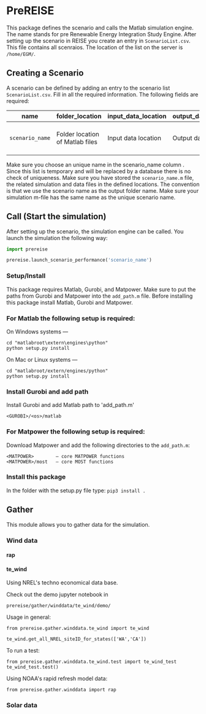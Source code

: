 # PreREISE
This package defines the scenario and calls the Matlab simulation engine.
The name stands for pre Renewable Energy Integration Study Engine.
After setting up the scenario in REISE you create an entry in `ScenarioList.csv`.
This file contains all scenraios. The location of the list on the server is `/home/EGM/`.
## Creating a Scenario
A scenario can be defined by adding an entry to the scenario list `ScenarioList.csv`.
Fill in all the required information. The following fields are required:

name | folder_location | input_data_location | output_data_location | start_index | end_index | extract | description
------------ | ------------- | ------------ | ------------- | ------------ | ------------- | ------------ | -------------
`scenario_name` | Folder location of Matlab files | Input data location | Output data location | Start index | End index | True/False to convert data into csv | Description

Make sure you choose an unique name in the scenario_name column . Since this list is temporary
and will be replaced by a database there is no check of uniqueness.
Make sure you have stored the `scenario_name.m` file, the related simulation and
data files in the defined locations.
The convention is that we use the scenario name as the output folder name.
Make sure your simulation m-file has the same name as the unique scenario name.

## Call (Start the simulation)
After setting up the scenario, the simulation engine can be called.
You launch the simulation the following way:
```python
import prereise

prereise.launch_scenario_performance('scenario_name')
```
### Setup/Install
This package requires Matlab, Gurobi, and Matpower. Make sure to put the paths
from Gurobi and Matpower into the `add_path.m` file.
Before installing this package install Matlab, Gurobi and Matpower.
### For Matlab the following setup is required:
On Windows systems —
```
cd "matlabroot\extern\engines\python"
python setup.py install
```
On Mac or Linux systems —
```
cd "matlabroot/extern/engines/python"
python setup.py install
```
### Install Gurobi and add path
Install Gurobi and add Matlab path to 'add_path.m'
```
<GUROBI>/<os>/matlab
```
### For Matpower the following setup is required:
Download Matpower and add the following directories to the `add_path.m`:
```
<MATPOWER>        — core MATPOWER functions
<MATPOWER>/most   — core MOST functions
```
### Install this package
In the folder with the setup.py file type:
`pip3 install .`

## Gather
This module allows you to gather data for the simulation.
### Wind data
#### rap
#### te_wind
Using NREL's techno economical data base.

Check out the demo jupyter notebook in

`prereise/gather/winddata/te_wind/demo/`

Usage in general:
```
from prereise.gather.winddata.te_wind import te_wind

te_wind.get_all_NREL_siteID_for_states(['WA','CA'])
```
To run a test:
```
from prereise.gather.winddata.te_wind.test import te_wind_test
te_wind_test.test()
```


Using NOAA's rapid refresh model data:
```
from prereise.gather.winddata import rap
```
### Solar data
